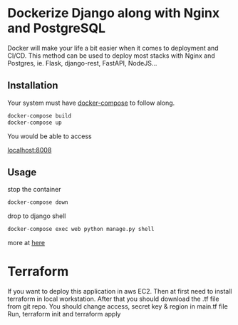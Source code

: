 # Dockerize Django along with Nginx and PostgreSQL

Docker will make your life a bit easier when it comes to deployment and CI/CD. This method can be used to deploy most stacks with Nginx and Postgres, ie. Flask, django-rest, FastAPI, NodeJS...

## Installation

Your system must have [docker-compose](https://docs.docker.com/compose/install/) to follow along.

```bash
docker-compose build
docker-compose up
```
You would be able to access

[localhost:8008](http://localhost:8008/)

## Usage
stop the container
```bash
docker-compose down
```
drop to django shell
```bash
docker-compose exec web python manage.py shell
```
more at [here](https://docs.docker.com/get-started/overview/)

Terraform
===========
If you want to deploy this application in aws EC2. Then at first need to install terraform in local workstation. After that you should download the .tf file from git repo. 
You should change access, secret key & region in main.tf file
Run,
terraform init and
terraform apply
